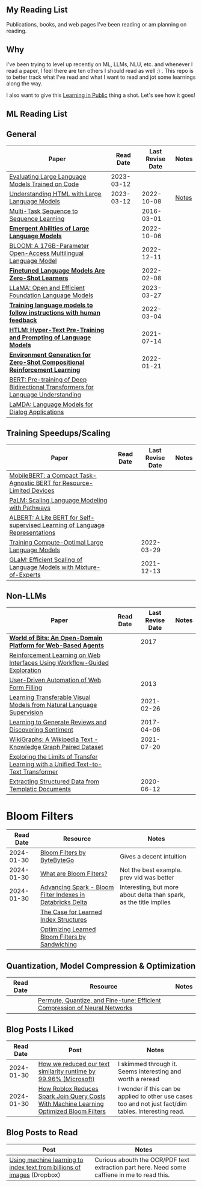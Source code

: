 My Reading List 
---

Publications, books, and web pages I've been reading or am planning on reading. 

Why
---
I've been trying to level up recently on ML, LLMs, NLU, etc. and whenever I read a paper, I feel there are ten others I should read as well :) . This repo is to better track what I've read and what I want to read and jot some learnings along the way. 

I also want to give this [Learning in Public](https://www.swyx.io/learn-in-public) thing a shot. Let's see how it goes! 


ML Reading List
---


## General 

| Paper | Read Date | Last Revise Date|Notes|
| --- | --- |---|---|
|[Evaluating Large Language Models Trained on Code](https://arxiv.org/abs/2107.03374)|2023-03-12|||
|[Understanding HTML with Large Language Models](https://arxiv.org/abs/2210.03945)|2023-03-12|2022-10-08|[Notes](reading_notes/understanding_html_with_large_language_models.md)|
|[Multi-Task Sequence to Sequence Learning](https://arxiv.org/abs/1511.06114)||2016-03-01||
|**[Emergent Abilities of Large Language Models](https://arxiv.org/abs/2206.07682)**||2022-10-06||
|[BLOOM: A 176B-Parameter Open-Access Multilingual Language Model](https://arxiv.org/abs/2211.05100)||2022-12-11||
|**[Finetuned Language Models Are Zero-Shot Learners](https://arxiv.org/abs/2109.01652)**||2022-02-08||
|[LLaMA: Open and Efficient Foundation Language Models](https://arxiv.org/abs/2302.13971)||2023-03-27||
|**[Training language models to follow instructions with human feedback](https://arxiv.org/abs/2203.02155)**||2022-03-04||
|**[HTLM: Hyper-Text Pre-Training and Prompting of Language Models](https://arxiv.org/abs/2107.06955)**||2021-07-14||
|**[Environment Generation for Zero-Shot Compositional Reinforcement Learning](https://arxiv.org/abs/2201.08896)**||2022-01-21||
|[BERT: Pre-training of Deep Bidirectional Transformers for Language Understanding](https://arxiv.org/abs/1810.04805)||||
|[LaMDA: Language Models for Dialog Applications](https://arxiv.org/abs/2201.08239)||||


## Training Speedups/Scaling

| Paper | Read Date | Last Revise Date|Notes|
| --- | --- |---|---|
|[MobileBERT: a Compact Task-Agnostic BERT for Resource-Limited Devices](https://arxiv.org/abs/2004.02984)||||
|[PaLM: Scaling Language Modeling with Pathways](https://arxiv.org/abs/2204.02311)||||
|[ALBERT: A Lite BERT for Self-supervised Learning of Language Representations](https://arxiv.org/abs/1909.11942)||||
|[Training Compute-Optimal Large Language Models](https://arxiv.org/abs/2203.15556)||2022-03-29||
|[GLaM: Efficient Scaling of Language Models with Mixture-of-Experts](https://arxiv.org/abs/2112.06905)||2021-12-13||


## Non-LLMs
| Paper | Read Date | Last Revise Date|Notes|
| --- | --- |---|---|
|**[World of Bits: An Open-Domain Platform for Web-Based Agents](http://proceedings.mlr.press/v70/shi17a/shi17a.pdf)**||2017||
|[Reinforcement Learning on Web Interfaces Using Workflow-Guided Exploration](https://arxiv.org/abs/1802.08802)||||
|[User-Driven Automation of Web Form Filling](https://link.springer.com/chapter/10.1007/978-3-642-39200-9_16)||2013||
|[Learning Transferable Visual Models from Natural Language Supervision](https://arxiv.org/abs/2103.00020)||2021-02-26||
|[Learning to Generate Reviews and Discovering Sentiment](https://arxiv.org/abs/1704.01444)||2017-04-06||
|[WikiGraphs: A Wikipedia Text - Knowledge Graph Paired Dataset](https://arxiv.org/abs/2107.09556)||2021-07-20||
|[Exploring the Limits of Transfer Learning with a Unified Text-to-Text Transformer](https://arxiv.org/abs/1910.10683)||||
|[Extracting Structured Data from Templatic Documents](https://blog.research.google/2020/06/extracting-structured-data-from.html)||2020-06-12||

# Bloom Filters
| Read Date | Resource | Notes | 
| --- | --- | --- | 
| 2024-01-30 | [Bloom Filters by ByteByteGo](https://www.youtube.com/watch?v=V3pzxngeLqw) | Gives a decent intuition |
| 2024-01-30 | [What are Bloom Filters?](https://www.youtube.com/watch?v=kfFacplFY4Y) | Not the best example. prev vid was better |
| 2024-01-30 | [Advancing Spark - Bloom Filter Indexes in Databricks Delta](https://www.youtube.com/watch?v=gaPQt0oPKLI) | Interesting, but more about delta than spark, as the title implies | 
| | [The Case for Learned Index Structures](https://arxiv.org/abs/1712.01208)||
|| [Optimizing Learned Bloom Filters by Sandwiching](https://arxiv.org/abs/1803.01474)||


## Quantization, Model Compression & Optimization
| Read Date | Resource | Notes | 
|---|---|---|
| | [Permute, Quantize, and Fine-tune: Efficient Compression of Neural Networks](https://arxiv.org/abs/2010.15703) ||


## Blog Posts I Liked
| Read Date | Post | Notes |
| ---| --- | --- |
| 2024-01-30 |[How we reduced our text similarity runtime by 99.96% (Microsoft)](https://medium.com/data-science-at-microsoft/how-we-reduced-our-text-similarity-runtime-by-99-96-e8e4b4426b35) | I skimmed through it. Seems interesting and worth a reread |
| 2024-01-30 |[How Roblox Reduces Spark Join Query Costs With Machine Learning Optimized Bloom Filters](https://blog.roblox.com/2023/11/roblox-reduces-spark-join-query-costs-machine-learning-optimized-bloom-filters/)| I wonder if this can be applied to other use cases too and not just fact/dim tables. Interesting read. | 


## Blog Posts to Read
| Post | Notes | 
| --- | --- | 
| [Using machine learning to index text from billions of images](https://dropbox.tech/machine-learning/using-machine-learning-to-index-text-from-billions-of-images) (Dropbox) | Curious abouth the OCR/PDF text extraction part here. Need some caffiene in me to read this. | 



